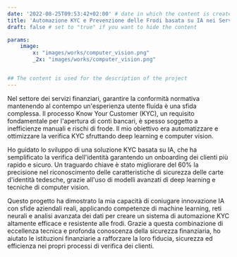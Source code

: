 ```yaml
---
date: '2022-08-25T09:53:42+02:00' # date in which the content is created - defaults to "today"
title: 'Automazione KYC e Prevenzione delle Frodi basata su IA nei Servizi Finanziari'
draft: false # set to "true" if you want to hide the content

params:
    image:  
        x: "images/works/computer_vision.png"
        _2x: "images/works/computer_vision.png"


## The content is used for the description of the project
---
```


Nel settore dei servizi finanziari, garantire la conformità normativa mantenendo al contempo un'esperienza utente fluida è una sfida complessa. Il processo Know Your Customer (KYC), un requisito fondamentale per l'apertura di conti bancari, è spesso soggetto a inefficienze manuali e rischi di frode. Il mio obiettivo era automatizzare e ottimizzare la verifica KYC sfruttando  deep learning e computer vision.

Ho guidato lo sviluppo di una soluzione KYC basata su IA, che ha semplificato la verifica dell'identità garantendo un onboarding dei clienti più rapido e sicuro. Un traguardo chiave è stato migliorare del 60% la precisione nel riconoscimento delle caratteristiche di sicurezza delle carte d'identità tedesche, grazie all'uso di modelli avanzati di deep learning e tecniche di computer vision.

Questo progetto ha dimostrato la mia capacità di coniugare innovazione IA con sfide aziendali reali, applicando competenze di machine learning, reti neurali e analisi avanzata dei dati per creare un sistema di automazione KYC altamente efficace e resistente alle frodi. Grazie a questa combinazione di eccellenza tecnica e profonda conoscenza della sicurezza finanziaria, ho aiutato le istituzioni finanziarie a rafforzare la loro fiducia, sicurezza ed efficienza nei propri processi di verifica dei clienti.
